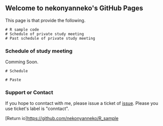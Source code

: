 ## Welcome to nekonyanneko's GitHub Pages

This page is that provide the following.
```
# R sample code
# Schedule of private study meeting
# Past schedule of private study meeting

```

### Schedule of study meeting
Comming Soon.

```
# Schedule

# Paste

```

### Support or Contact

If you hope to conntact with me, please issue a ticket of [issue](https://github.com/nekonyanneko/R_sample/issues).
Please you use ticket's label is "conntact".

[Return io]https://github.com/nekonyanneko/R_sample
